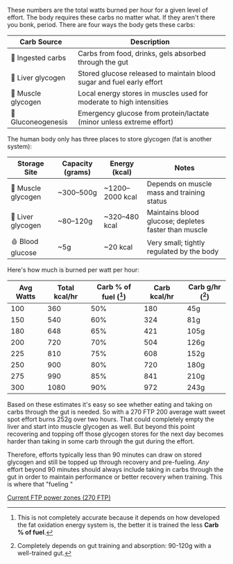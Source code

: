 These numbers are the total watts burned per hour for a given level of effort. The body requires these carbs no matter what. If they aren't there you bonk, period. There are four ways the body gets these carbs:

| Carb Source        | Description                                                           |
| ------------------ | --------------------------------------------------------------------- |
| 🍞 Ingested carbs  | Carbs from food, drinks, gels absorbed through the gut                |
| 🧠 Liver glycogen  | Stored glucose released to maintain blood sugar and fuel early effort |
| 💪 Muscle glycogen | Local energy stores in muscles used for moderate to high intensities  |
| 🧬 Gluconeogenesis | Emergency glucose from protein/lactate (minor unless extreme effort)  |
The human body only has three places to store glycogen (fat is another system):

| Storage Site       | Capacity (grams) | Energy (kcal)   | Notes                                                   |
|--------------------|------------------|------------------|----------------------------------------------------------|
| 💪 Muscle glycogen  | ~300–500g        | ~1200–2000 kcal  | Depends on muscle mass and training status               |
| 🧠 Liver glycogen   | ~80–120g         | ~320–480 kcal    | Maintains blood glucose; depletes faster than muscle     |
| 🩸 Blood glucose    | ~5g              | ~20 kcal         | Very small; tightly regulated by the body                |

Here's how much is burned per watt per hour:

| Avg Watts | Total kcal/hr | Carb % of fuel ([^1]) | Carb kcal/hr | Carb g/hr ([^2]) |
| --------- | ------------- | --------------------- | ------------ | ---------------- |
| 100       | 360           | 50%                   | 180          | 45g              |
| 150       | 540           | 60%                   | 324          | 81g              |
| 180       | 648           | 65%                   | 421          | 105g             |
| 200       | 720           | 70%                   | 504          | 126g             |
| 225       | 810           | 75%                   | 608          | 152g             |
| 250       | 900           | 80%                   | 720          | 180g             |
| 275       | 990           | 85%                   | 841          | 210g             |
| 300       | 1080          | 90%                   | 972          | 243g             |
Based on these estimates it's easy so see whether eating and taking on carbs through the gut is needed. So with a 270 FTP 200 average watt sweet spot effort burns 252g over two hours. That could completely empty the liver and start into muscle glycogen as well. But beyond this point recovering and topping off those glycogen stores for the next day becomes harder than taking in some carb through the gut during the effort.

Therefore, efforts typically less than 90 minutes can draw on stored glycogen and still be topped up through recovery and pre-fueling. *Any* effort beyond 90 minutes should always include taking in carbs through the gut in order to maintain performance or better recovery when training. This is where that "fueling "

[Current FTP power zones (270 FTP)](Current%20FTP%20power%20zones%20(270%20FTP).md)

[^1]: This is not completely accurate because it depends on how developed the fat oxidation energy system is, the better it is trained the less **Carb % of fuel**.

[^2]: Completely depends on gut training and absorption: 90-120g with a well-trained gut.